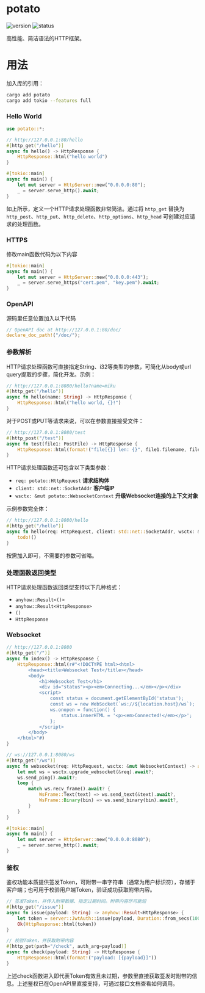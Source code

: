 # potato

![version](https://img.shields.io/badge/dynamic/toml?url=https%3A%2F%2Fraw.githubusercontent.com%2Ffawdlstty%2Fpotato%2Fmain%2F/potato/Cargo.toml&query=package.version&label=version)
![status](https://img.shields.io/github/actions/workflow/status/fawdlstty/potato/rust.yml)

高性能、简洁语法的HTTP框架。

# 用法

加入库的引用：

```sh
cargo add potato
cargo add tokio --features full
```

### Hello World

```rust
use potato::*;

// http://127.0.0.1:80/hello
#[http_get("/hello")]
async fn hello() -> HttpResponse {
    HttpResponse::html("hello world")
}

#[tokio::main]
async fn main() {
    let mut server = HttpServer::new("0.0.0.0:80");
    _ = server.serve_http().await;
}
```

如上所示，定义一个HTTP请求处理函数非常简洁。通过将 `http_get` 替换为 `http_post`、`http_put`、`http_delete`、`http_options`、`http_head` 可创建对应请求的处理函数。

### HTTPS

修改main函数代码为以下内容

```rust
#[tokio::main]
async fn main() {
    let mut server = HttpServer::new("0.0.0.0:443");
    _ = server.serve_https("cert.pem", "key.pem").await;
}
```

### OpenAPI

源码里任意位置加入以下代码

```rust
// OpenAPI doc at http://127.0.0.1:80/doc/
declare_doc_path!("/doc/");
```

### 参数解析

HTTP请求处理函数可直接指定String、i32等类型的参数，可简化从body或url query提取的步骤，简化开发。示例：

```rust
// http://127.0.0.1:8080/hello?name=miku
#[http_get("/hello")]
async fn hello(name: String) -> HttpResponse {
    HttpResponse::html("hello world, {}!")
}
```

对于POST或PUT等请求来说，可以在参数直接接受文件：

```rust
// http://127.0.0.1:8080/test
#[http_post("/test")]
async fn test(file1: PostFile) -> HttpResponse {
    HttpResponse::html(format!("file[{}] len: {}", file1.filename, file1.data.len()))
}
```

HTTP请求处理函数还可包含以下类型参数：

- `req: potato::HttpRequest` **请求结构体**
- `client: std::net::SocketAddr` **客户端IP**
- `wsctx: &mut potato::WebsocketContext` **升级Websocket连接的上下文对象**

示例参数完全体：

```rust
// http://127.0.0.1:8080/hello
#[http_get("/hello")]
async fn hello(req: HttpRequest, client: std::net::SocketAddr, wsctx: &mut WebsocketContext) -> HttpResponse {
    todo!()
}
```

按需加入即可，不需要的参数可省略。

### 处理函数返回类型

HTTP请求处理函数返回类型支持以下几种格式：

- `anyhow::Result<()>`
- `anyhow::Result<HttpResponse>`
- `()`
- `HttpResponse`

### Websocket

```rust
// http://127.0.0.1:8080
#[http_get("/")]
async fn index() -> HttpResponse {
    HttpResponse::html(r#"<!DOCTYPE html><html>
        <head><title>Websocket Test</title></head>
        <body>
            <h1>Websocket Test</h1>
            <div id="status"><p><em>Connecting...</em></p></div>
            <script>
                const status = document.getElementById('status');
                const ws = new WebSocket(`ws://${location.host}/ws`);
                ws.onopen = function() {
                    status.innerHTML = '<p><em>Connected!</em></p>';
                };
            </script>
        </body>
    </html>"#)
}

// ws://127.0.0.1:8080/ws
#[http_get("/ws")]
async fn websocket(req: HttpRequest, wsctx: &mut WebsocketContext) -> anyhow::Result<()> {
    let mut ws = wsctx.upgrade_websocket(&req).await?;
    ws.send_ping().await?;
    loop {
        match ws.recv_frame().await? {
            WsFrame::Text(text) => ws.send_text(&text).await?,
            WsFrame::Binary(bin) => ws.send_binary(bin).await?,
        }
    }
}

#[tokio::main]
async fn main() {
    let mut server = HttpServer::new("0.0.0.0:8080");
    _ = server.serve_http().await;
}
```

### 鉴权

鉴权功能本质提供签发Token，可附带一串字符串（通常为用户标识符），存储于客户端；也可用于校验用户端Token，验证成功获取附带内容。

```rust
// 签发Token，并传入附带数据、指定过期时间。附带内容尽可能短
#[http_get("/issue")]
async fn issue(payload: String) -> anyhow::Result<HttpResponse> {
    let token = server::JwtAuth::issue(payload, Duration::from_secs(10000000)).await?;
    Ok(HttpResponse::html(token))
}

// 校验Token，并获取附带内容
#[http_get(path="/check", auth_arg=payload)]
async fn check(payload: String) -> HttpResponse {
    HttpResponse::html(format!("payload: [{payload}]"))
}
```

上述check函数进入即代表Token有效且未过期，参数里直接获取签发时附带的信息。上述鉴权已在OpenAPI里直接支持，可通过接口文档查看如何调用。

<!--
# TODO

- static path security
- file for download
- http client
- cookie
- chunked
- CORS
-->
